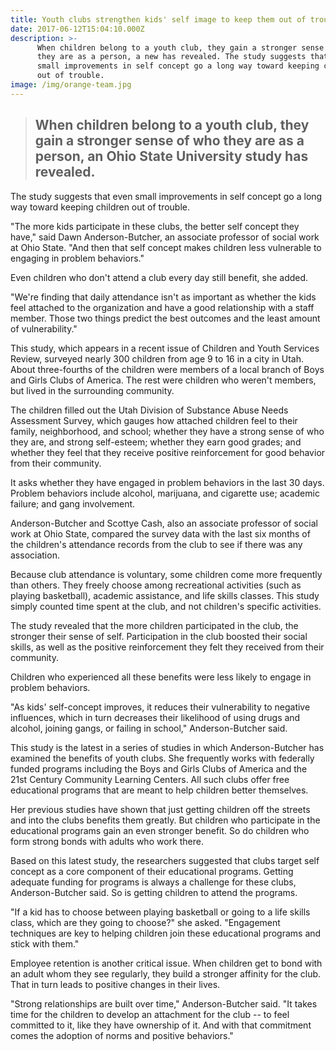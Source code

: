 ```yaml
---
title: Youth clubs strengthen kids' self image to keep them out of trouble
date: 2017-06-12T15:04:10.000Z
description: >-
      When children belong to a youth club, they gain a stronger sense of who
      they are as a person, a new has revealed. The study suggests that even
      small improvements in self concept go a long way toward keeping children
      out of trouble.
image: /img/orange-team.jpg
---
```



>## When children belong to a youth club, they gain a stronger sense of who they are as a person, an Ohio State University study has revealed.

The study suggests that even small improvements in self concept go a long way toward keeping children out of trouble.

"The more kids participate in these clubs, the better self concept they have," said Dawn Anderson-Butcher, an associate professor of social work at Ohio State. "And then that self concept makes children less vulnerable to engaging in problem behaviors."

Even children who don't attend a club every day still benefit, she added.

"We're finding that daily attendance isn't as important as whether the kids feel attached to the organization and have a good relationship with a staff member. Those two things predict the best outcomes and the least amount of vulnerability."

This study, which appears in a recent issue of Children and Youth Services Review, surveyed nearly 300 children from age 9 to 16 in a city in Utah. About three-fourths of the children were members of a local branch of Boys and Girls Clubs of America. The rest were children who weren't members, but lived in the surrounding community.

The children filled out the Utah Division of Substance Abuse Needs Assessment Survey, which gauges how attached children feel to their family, neighborhood, and school; whether they have a strong sense of who they are, and strong self-esteem; whether they earn good grades; and whether they feel that they receive positive reinforcement for good behavior from their community.

It asks whether they have engaged in problem behaviors in the last 30 days. Problem behaviors include alcohol, marijuana, and cigarette use; academic failure; and gang involvement.

Anderson-Butcher and Scottye Cash, also an associate professor of social work at Ohio State, compared the survey data with the last six months of the children's attendance records from the club to see if there was any association.

Because club attendance is voluntary, some children come more frequently than others. They freely choose among recreational activities (such as playing basketball), academic assistance, and life skills classes. This study simply counted time spent at the club, and not children's specific activities.

The study revealed that the more children participated in the club, the stronger their sense of self. Participation in the club boosted their social skills, as well as the positive reinforcement they felt they received from their community.

Children who experienced all these benefits were less likely to engage in problem behaviors.

"As kids' self-concept improves, it reduces their vulnerability to negative influences, which in turn decreases their likelihood of using drugs and alcohol, joining gangs, or failing in school," Anderson-Butcher said.

This study is the latest in a series of studies in which Anderson-Butcher has examined the benefits of youth clubs. She frequently works with federally funded programs including the Boys and Girls Clubs of America and the 21st Century Community Learning Centers. All such clubs offer free educational programs that are meant to help children better themselves.

Her previous studies have shown that just getting children off the streets and into the clubs benefits them greatly. But children who participate in the educational programs gain an even stronger benefit. So do children who form strong bonds with adults who work there.

Based on this latest study, the researchers suggested that clubs target self concept as a core component of their educational programs. Getting adequate funding for programs is always a challenge for these clubs, Anderson-Butcher said. So is getting children to attend the programs.

"If a kid has to choose between playing basketball or going to a life skills class, which are they going to choose?" she asked. "Engagement techniques are key to helping children join these educational programs and stick with them."

Employee retention is another critical issue. When children get to bond with an adult whom they see regularly, they build a stronger affinity for the club. That in turn leads to positive changes in their lives.

"Strong relationships are built over time," Anderson-Butcher said. "It takes time for the children to develop an attachment for the club -- to feel committed to it, like they have ownership of it. And with that commitment comes the adoption of norms and positive behaviors."

